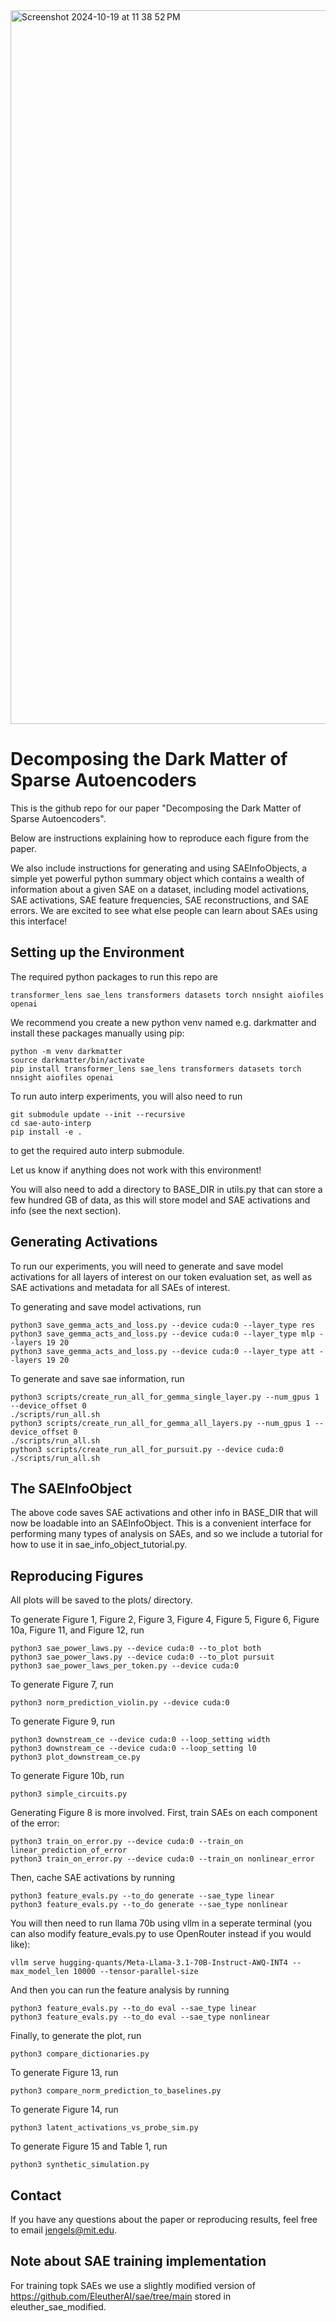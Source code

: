 <img width="1142" alt="Screenshot 2024-10-19 at 11 38 52 PM" src="https://github.com/user-attachments/assets/a1a07462-f6e4-4aa6-b35a-6f2a1a40af3d">

# Decomposing the Dark Matter of Sparse Autoencoders
This is the github repo for our paper "Decomposing the Dark Matter of Sparse Autoencoders".

Below are instructions explaining how to reproduce each figure from the paper. 

We also include instructions for generating and using SAEInfoObjects, a simple yet powerful python summary object which contains a wealth of information about a given SAE on a dataset, including model activations, SAE activations, SAE feature frequencies, SAE reconstructions, and SAE errors. We are excited to see what else people can learn about SAEs using this interface!

## Setting up the Environment

The required python packages to run this repo are
```
transformer_lens sae_lens transformers datasets torch nnsight aiofiles openai
```
We recommend you create a new python venv named e.g. darkmatter and install these packages manually using pip:
```
python -m venv darkmatter
source darkmatter/bin/activate
pip install transformer_lens sae_lens transformers datasets torch nnsight aiofiles openai
```

To run auto interp experiments, you will also need to run
```
git submodule update --init --recursive
cd sae-auto-interp
pip install -e .
```
to get the required auto interp submodule.

Let us know if anything does not work with this environment!

You will also need to add a directory to BASE_DIR in utils.py that can store a few hundred GB of data, as this will store model and SAE activations and info (see the next section).

## Generating Activations

To run our experiments, you will need to generate and save model activations for all layers of interest on our token evaluation set, as well as SAE activations and metadata for all SAEs of interest.

To generating and save model activations, run
```
python3 save_gemma_acts_and_loss.py --device cuda:0 --layer_type res
python3 save_gemma_acts_and_loss.py --device cuda:0 --layer_type mlp --layers 19 20
python3 save_gemma_acts_and_loss.py --device cuda:0 --layer_type att --layers 19 20
```

To generate and save sae information, run
```
python3 scripts/create_run_all_for_gemma_single_layer.py --num_gpus 1 --device_offset 0 
./scripts/run_all.sh
python3 scripts/create_run_all_for_gemma_all_layers.py --num_gpus 1 --device_offset 0
./scripts/run_all.sh
python3 scripts/create_run_all_for_pursuit.py --device cuda:0
./scripts/run_all.sh
```

## The SAEInfoObject

The above code saves SAE activations and other info in BASE_DIR that will now be loadable into an SAEInfoObject. This is a convenient interface for performing many types of analysis on SAEs, and so we include a tutorial for how to use it in sae_info_object_tutorial.py. 

## Reproducing Figures

All plots will be saved to the plots/ directory.

To generate Figure 1, Figure 2, Figure 3, Figure 4, Figure 5, Figure 6, Figure 10a, Figure 11, and Figure 12, run
```
python3 sae_power_laws.py --device cuda:0 --to_plot both
python3 sae_power_laws.py --device cuda:0 --to_plot pursuit
python3 sae_power_laws_per_token.py --device cuda:0
```

To generate Figure 7, run
```
python3 norm_prediction_violin.py --device cuda:0
```

To generate Figure 9, run
```
python3 downstream_ce --device cuda:0 --loop_setting width
python3 downstream_ce --device cuda:0 --loop_setting l0
python3 plot_downstream_ce.py
```

To generate Figure 10b, run
```
python3 simple_circuits.py
```

Generating Figure 8 is more involved. First, train SAEs on each component of the error:
```
python3 train_on_error.py --device cuda:0 --train_on linear_prediction_of_error
python3 train_on_error.py --device cuda:0 --train_on nonlinear_error
```
Then, cache SAE activations by running
```
python3 feature_evals.py --to_do generate --sae_type linear
python3 feature_evals.py --to_do generate --sae_type nonlinear
```
You will then need to run llama 70b using vllm in a seperate terminal (you can also modify feature_evals.py to use OpenRouter instead if you would like):
```
vllm serve hugging-quants/Meta-Llama-3.1-70B-Instruct-AWQ-INT4 --max_model_len 10000 --tensor-parallel-size 
```
And then you can run the feature analysis by running
```
python3 feature_evals.py --to_do eval --sae_type linear
python3 feature_evals.py --to_do eval --sae_type nonlinear
```
Finally, to generate the plot, run
```
python3 compare_dictionaries.py
```

To generate Figure 13, run
```
python3 compare_norm_prediction_to_baselines.py
```

To generate Figure 14, run
```
python3 latent_activations_vs_probe_sim.py
```

To generate Figure 15 and Table 1, run
```
python3 synthetic_simulation.py
```

## Contact

If you have any questions about the paper or reproducing results, feel free to email jengels@mit.edu.

## Note about SAE training implementation
For training topk SAEs we use a slightly modified version of https://github.com/EleutherAI/sae/tree/main stored in eleuther_sae_modified.
